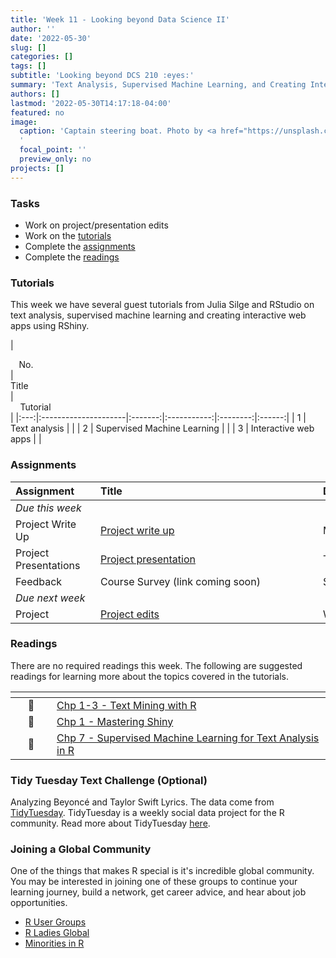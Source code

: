 ```yaml
---
title: 'Week 11 - Looking beyond Data Science II'
author: ''
date: '2022-05-30'
slug: []
categories: []
tags: []
subtitle: 'Looking beyond DCS 210 :eyes:'
summary: 'Text Analysis, Supervised Machine Learning, and Creating Interactive Applications'
authors: []
lastmod: '2022-05-30T14:17:18-04:00'
featured: no
image:
  caption: 'Captain steering boat. Photo by <a href="https://unsplash.com/@garrettpsystems?utm_source=unsplash&utm_medium=referral&utm_content=creditCopyText">garrett parker</a> on <a href="https://unsplash.com/s/photos/boat-compass?utm_source=unsplash&utm_medium=referral&utm_content=creditCopyText">Unsplash</a>
  '
  focal_point: ''
  preview_only: no
projects: []
---
```



### Tasks

- Work on project/presentation edits
- Work on the [tutorials](/post/11-week/#tutorials)
- Complete the [assignments](/post/11-week/#assignments)
- Complete the [readings](/post/11-week/#readings)

### Tutorials

This week we have several guest tutorials from Julia Silge and RStudio on text analysis, supervised machine learning and creating interactive web apps using RShiny. 

| <div style="width:50px;text-align:center">No.</div> | <div style="width:250px;text-align:left">Title</div> |  <div style="width:80px;text-align:center">Tutorial</div> |
|:---:|:---------------------|:-------:|:-----------:|:--------:|:------:|
| 1 | Text analysis | [<span style='color: #4b5357;'><i class='fas fa-desktop fa-lg'></i></span>](https://juliasilge.shinyapps.io/learntidytext/) |
| 2 | Supervised Machine Learning | [<span style='color: #4b5357;'><i class='fas fa-desktop fa-lg'></i></span>](https://supervised-ml-course.netlify.app/) |
| 3 | Interactive web apps |[<span style='color: #4b5357;'><i class='fas fa-desktop fa-lg'></i></span>](https://shiny.rstudio.com/tutorial/written-tutorial/lesson1/) |  
 

### Assignments

| <div style="width:120px;text-align:left">Assignment</div> | <div style="width:340px;text-align:left">Title</div> | <div style="width:200px;text-align:left">Due</div> |
|:---|:---|:---|
| *Due this week* | | |
| Project Write Up| [Project write up](/#project)   | Mon, 11 Apr|
| Project Presentations | [Project presentation](/#project) | Tue, 12 Apr|
| Feedback | Course Survey (link coming soon)| Sat, 16 Apr|
| *Due next week* | | |
| Project | [Project edits](/#project) | Wed, 20 Apr, 23:59 EST |
### Readings

There are no required readings this week. The following are suggested readings for learning more about the topics covered in the tutorials.

| <div style="width:50px"></div>  | <div style="width:420px"></div>  |  <div style="width:200px"></div> |
|:---:|:---|:---:|
| :open_book: | [Chp 1-3 - Text Mining with R](https://www.tidytextmining.com/index.html) | Optional |
| :open_book: | [Chp 1 - Mastering Shiny](https://mastering-shiny.org/) | Optional |
| :open_book: | [Chp 7 - Supervised Machine Learning for Text Analysis in R](https://smltar.com/mlclassification.html) | Optional |


### Tidy Tuesday Text Challenge (Optional)

Analyzing Beyoncé and Taylor Swift Lyrics. The data come from [TidyTuesday](https://github.com/rfordatascience/tidytuesday/blob/master/data/2020/2020-09-29/readme.md). TidyTuesday is a weekly social data project for the R community. Read more about TidyTuesday [here](https://github.com/rfordatascience/tidytuesday).

### Joining a Global Community

One of the things that makes R special is it's incredible global community. You may be interested in joining one of these groups to continue your learning journey, build a network, get career advice, and hear about job opportunities.

* [R User Groups](https://www.meetup.com/pro/r-user-groups/)
* [R Ladies Global](https://rladies.org/)
* [Minorities in R](https://mircommunity.com/)
